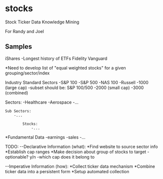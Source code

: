 stocks
======

Stock Ticker Data Knowledge Mining

For Randy and Joel

Samples
-------
iShares
	-Longest history of ETFs
Fidelity
Vanguard

*Need to develop list of "equal weighted stocks" for a given grouping/sector/index

	
Industry Standard Sectors
	-S&P 100
	-S&P 500
	-NAS 100
	-Russell 
		-1000 (large cap)
			-subset should be: S&P 100/500
		-2000 (small cap)
		-3000 (combined)
		
Sectors:
	-Healthcare
	-Aerospace
	-...

	Sub Sectors:
		-...
			
			Stocks:
				-...

*Fundamental Data
	-earnings
	-sales
	-...

				
TODO:
--Declarative Information (what):
*Find website to source sector info
*Establish cap ranges
*Make decision about group of stocks to target
	-optionable? y/n
	-which cap does it belong to

--Imperative Information (how):
*Collect ticker data mechanism
*Combine ticker data into a persistent form
*Setup automated collection


